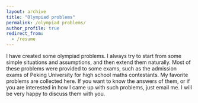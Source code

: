 ```yaml
---
layout: archive
title: "Olympiad problems"
permalink: /olympiad problems/
author_profile: true
redirect_from:
  - /resume
---
```


I have created some olympiad problems. I always try to start from some simple situations and assumptions, and then extend them naturally.  Most of these problems were provided to some exams, such as the admission exams of Peking University for high school maths contestants. My favorite problems are collected here. If you want to know the answers of them, or if you are interested in how I came up with such problems, just email me. I will be very happy to discuss them with you.

